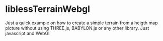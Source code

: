 # liblessTerrainWebgl
Just a quick example on how to create a simple terrain from a heigth map picture without using THREE.js, BABYLON.js or any other library. Just javascript and WebGl

